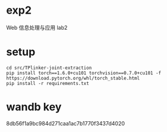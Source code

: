 # exp2

Web 信息处理与应用 lab2

# setup
``` batch
cd src/TPlinker-joint-extraction
pip install torch==1.6.0+cu101 torchvision==0.7.0+cu101 -f https://download.pytorch.org/whl/torch_stable.html
pip install -r requirements.txt
```

# wandb key
8db56f1a9bc984d271caa1ac7b1770f3437d4020